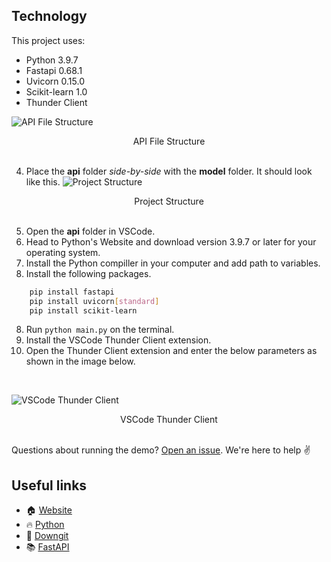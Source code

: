 

## Technology

This project  uses:

- Python 3.9.7
- Fastapi 0.68.1
- Uvicorn 0.15.0
- Scikit-learn 1.0
- Thunder Client


![API File Structure](../screenshots/api/1.png)
<center><figcaption>API File Structure</figcaption></center>
<br/>

4. Place the **api** folder *side-by-side* with the **model** folder. It should look like this.
![Project Structure](../screenshots/api/2.png)
<center><figcaption>Project Structure</figcaption></center>
<br/>

5. Open the **api** folder in VSCode.
6. Head to Python's Website and download version 3.9.7 or later for your operating system.
7. Install the Python compiller in your computer and add path to variables.
8. Install the following packages.
```bash
    pip install fastapi
    pip install uvicorn[standard]
    pip install scikit-learn
```
8. Run ``` python main.py ``` on the terminal.
9. Install the VSCode Thunder Client extension.
10. Open the Thunder Client extension and enter the below parameters as shown in the image below.
<br/>

![VSCode Thunder Client](../screenshots/api/3.png)
<center><figcaption>VSCode Thunder Client</figcaption></center>
<br/>

Questions about running the demo? [Open an issue](https://github.com/Daltonic/slack-clone/issues). We're here to help ✌️

## Useful links

- 🏠 [Website](https://daltonic.github.io/)
- 🔥 [Python](https://www.python.org/)
- 🔷 [Downgit](https://downgit.github.io/)
- 📚 [FastAPI](https://fastapi.tiangolo.com/)
